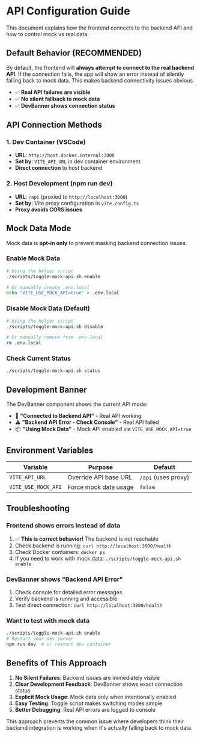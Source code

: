 # API Configuration Guide

This document explains how the frontend connects to the backend API and how to control mock vs real data.

## Default Behavior (RECOMMENDED)

By default, the frontend will **always attempt to connect to the real backend API**. If the connection fails, the app will show an error instead of silently falling back to mock data. This makes backend connectivity issues obvious.

- ✅ **Real API failures are visible**
- ✅ **No silent fallback to mock data**
- ✅ **DevBanner shows connection status**

## API Connection Methods

### 1. Dev Container (VSCode)
- **URL**: `http://host.docker.internal:3000`
- **Set by**: `VITE_API_URL` in dev container environment
- **Direct connection** to host backend

### 2. Host Development (npm run dev)
- **URL**: `/api` (proxied to `http://localhost:3000`)  
- **Set by**: Vite proxy configuration in `vite.config.ts`
- **Proxy avoids CORS issues**

## Mock Data Mode

Mock data is **opt-in only** to prevent masking backend connection issues.

### Enable Mock Data
```bash
# Using the helper script
./scripts/toggle-mock-api.sh enable

# Or manually create .env.local
echo "VITE_USE_MOCK_API=true" > .env.local
```

### Disable Mock Data (Default)
```bash
# Using the helper script
./scripts/toggle-mock-api.sh disable

# Or manually remove from .env.local
rm .env.local
```

### Check Current Status
```bash
./scripts/toggle-mock-api.sh status
```

## Development Banner

The DevBanner component shows the current API mode:

- 🔗 **"Connected to Backend API"** - Real API working
- ⚠️ **"Backend API Error - Check Console"** - Real API failed
- 📦 **"Using Mock Data"** - Mock API enabled via `VITE_USE_MOCK_API=true`

## Environment Variables

| Variable | Purpose | Default |
|----------|---------|---------|
| `VITE_API_URL` | Override API base URL | `/api` (uses proxy) |
| `VITE_USE_MOCK_API` | Force mock data usage | `false` |

## Troubleshooting

### Frontend shows errors instead of data
1. ✅ **This is correct behavior!** The backend is not reachable
2. Check backend is running: `curl http://localhost:3000/health`
3. Check Docker containers: `docker ps`
4. If you need to work with mock data: `./scripts/toggle-mock-api.sh enable`

### DevBanner shows "Backend API Error"
1. Check console for detailed error messages
2. Verify backend is running and accessible
3. Test direct connection: `curl http://localhost:3000/health`

### Want to test with mock data
```bash
./scripts/toggle-mock-api.sh enable
# Restart your dev server
npm run dev  # or restart dev container
```

## Benefits of This Approach

1. **No Silent Failures**: Backend issues are immediately visible
2. **Clear Development Feedback**: DevBanner shows exact connection status
3. **Explicit Mock Usage**: Mock data only when intentionally enabled
4. **Easy Testing**: Toggle script makes switching modes simple
5. **Better Debugging**: Real API errors are logged to console

This approach prevents the common issue where developers think their backend integration is working when it's actually falling back to mock data.
